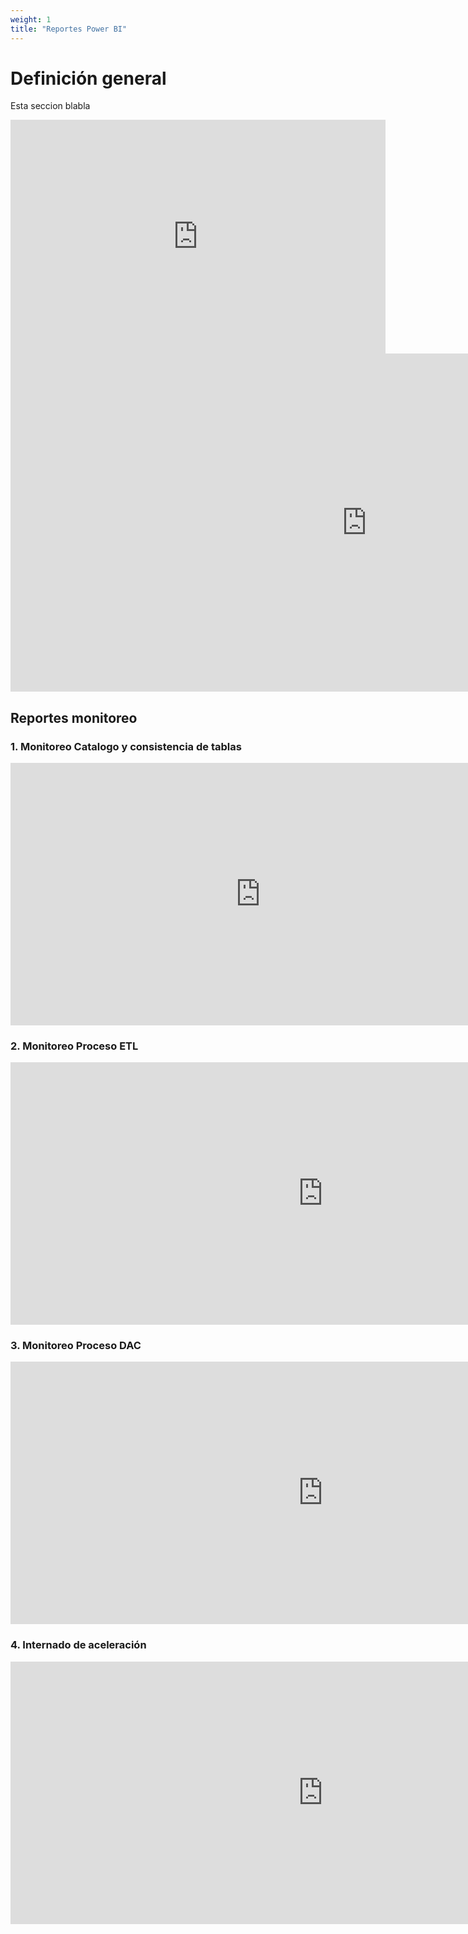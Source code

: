 ```yaml
---
weight: 1
title: "Reportes Power BI"
---
```



# Definición general
Esta seccion blabla


<iframe width="600" height="373.5" src="https://app.powerbi.com/view?r=eyJrIjoiNTZmYmI0ZDMtMGZjMS00NzY2LWJhMWMtOTZhMzZlZmVkNzU2IiwidCI6IjVmZjVkOWZhLWY4M2YtNGFjMS1hNGQyLWViNDhlYTBhMDBkMiIsImMiOjR9&pageName=ReportSectionab6157a6954dee60f37e" frameborder="0" allowFullScreen="true"></iframe>

<iframe width="1140" height="541.25" src="https://app.powerbi.com/reportEmbed?reportId=0879dd7e-c9c9-434c-9fcf-8471a953dcc7&autoAuth=true&ctid=5ff5d9fa-f83f-4ac1-a4d2-eb48ea0a00d2&config=eyJjbHVzdGVyVXJsIjoiaHR0cHM6Ly93YWJpLXNvdXRoLWNlbnRyYWwtdXMtcmVkaXJlY3QuYW5hbHlzaXMud2luZG93cy5uZXQvIn0%3D" frameborder="0" allowFullScreen="true"></iframe>

## Reportes monitoreo

### 1. Monitoreo Catalogo y consistencia de tablas

<iframe width="800" height="420" src="https://app.powerbi.com/view?r=eyJrIjoiNTZmYmI0ZDMtMGZjMS00NzY2LWJhMWMtOTZhMzZlZmVkNzU2IiwidCI6IjVmZjVkOWZhLWY4M2YtNGFjMS1hNGQyLWViNDhlYTBhMDBkMiIsImMiOjR9&pageName=ReportSectione03b0e9fef1fe0b13432" frameborder="0" allowFullScreen="true"></iframe>

### 2. Monitoreo Proceso ETL

<iframe width="1000" height="420" src="https://app.powerbi.com/view?r=eyJrIjoiNTZmYmI0ZDMtMGZjMS00NzY2LWJhMWMtOTZhMzZlZmVkNzU2IiwidCI6IjVmZjVkOWZhLWY4M2YtNGFjMS1hNGQyLWViNDhlYTBhMDBkMiIsImMiOjR9" frameborder="0" allowFullScreen="true"></iframe>


### 3. Monitoreo Proceso DAC

<iframe width="1000" height="420" src="https://app.powerbi.com/view?r=eyJrIjoiMDg0MDBkMGEtNDQxOC00NTg5LWFmYTQtNzQwM2Q3MDg3NDI0IiwidCI6IjVmZjVkOWZhLWY4M2YtNGFjMS1hNGQyLWViNDhlYTBhMDBkMiIsImMiOjR9" frameborder="0" allowFullScreen="true"></iframe>

### 4. Internado de aceleración


<iframe width="1000" height="420" src="https://app.powerbi.com/view?r=eyJrIjoiZGQyNzM4ZGYtMmY2Zi00ODMzLTkzYjAtYTY4Y2Y1NzlmZmI1IiwidCI6IjVmZjVkOWZhLWY4M2YtNGFjMS1hNGQyLWViNDhlYTBhMDBkMiIsImMiOjR9&pageName=ReportSection" frameborder="0" allowFullScreen="true"></iframe>









